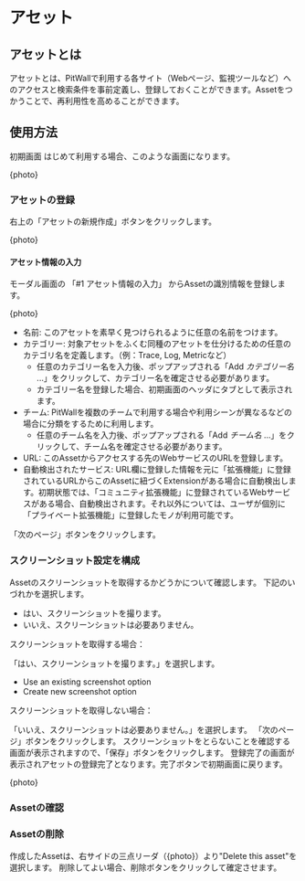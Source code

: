 # アセット

## アセットとは
アセットとは、PitWallで利用する各サイト（Webページ、監視ツールなど）へのアクセスと検索条件を事前定義し、登録しておくことができます。Assetをつかうことで、再利用性を高めることができます。

## 使用方法

初期画面
はじめて利用する場合、このような画面になります。

{photo}

### アセットの登録
右上の「アセットの新規作成」ボタンをクリックします。

{photo}

#### アセット情報の入力
モーダル画面の 「#1 アセット情報の入力」 からAssetの識別情報を登録します。

{photo}

- 名前: このアセットを素早く見つけられるように任意の名前をつけます。
- カテゴリー: 対象アセットをふくむ同種のアセットを仕分けるための任意のカテゴリ名を定義します。（例：Trace, Log, Metricなど）
  - 任意のカテゴリー名を入力後、ポップアップされる「Add *カテゴリー名* ...」をクリックして、カテゴリー名を確定させる必要があります。
  - カテゴリー名を登録した場合、初期画面のヘッダにタブとして表示されます。
- チーム: PitWallを複数のチームで利用する場合や利用シーンが異なるなどの場合に分類をするために利用します。
  - 任意のチーム名を入力後、ポップアップされる「Add *チーム名* ...」をクリックして、チーム名を確定させる必要があります。
- URL: このAssetからアクセスする先のWebサービスのURLを登録します。
- 自動検出されたサービス: URL欄に登録した情報を元に「拡張機能」に登録されているURLからこのAssetに紐づくExtensionがある場合に自動検出します。初期状態では、「コミュニティ拡張機能」に登録されているWebサービスがある場合、自動検出されます。それ以外については、ユーザが個別に「プライベート拡張機能」に登録したモノが利用可能です。

「次のページ」ボタンをクリックします。

### スクリーンショット設定を構成
Assetのスクリーンショットを取得するかどうかについて確認します。
下記のいづれかを選択します。

- はい、スクリーンショットを撮ります。
- いいえ、スクリーンショットは必要ありません。

スクリーンショットを取得する場合：

「はい、スクリーンショットを撮ります。」を選択します。

- Use an existing screenshot option
- Create new screenshot option

スクリーンショットを取得しない場合：

「いいえ、スクリーンショットは必要ありません。」を選択します。
「次のページ」ボタンをクリックします。
スクリーンショットをとらないことを確認する画面が表示されますので、「保存」ボタンをクリックします。
登録完了の画面が表示されアセットの登録完了となります。完了ボタンで初期画面に戻ります。

{photo}


### Assetの確認



### Assetの削除

作成したAssetは、右サイドの三点リーダ（{photo}）より"Delete this asset"を選択します。
削除してよい場合、削除ボタンをクリックして確定させます。